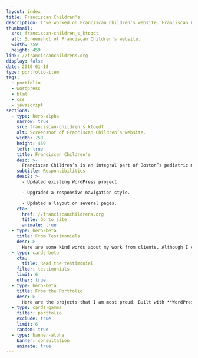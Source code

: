 ```yaml
---
layout: index
title: Franciscan Children's
description: I've worked on Franciscan Children’s website. Franciscan Children’s serve children and adolescents with complex medical, mental health and educational needs.
thumbnail:
  src: franciscan-children_s_ktoqdt
  alt: Screenshot of Franciscan Children’s website.
  width: 759
  height: 459
link: //franciscanchildrens.org
display: false
date: 2010-01-18
type: portfolio-item
tags:
  - portfolio
  - wordpress
  - html
  - css
  - javascript
sections:
  - type: hero-alpha
    narrow: true
    src: franciscan-children_s_ktoqdt
    alt: Screenshot of Franciscan Children’s website.
    width: 759
    height: 459
    left: true
    title: Franciscan Children’s
    desc: >-
      Franciscan Children’s is an integral part of Boston’s pediatric medical ecosystem, and they are serving children and adolescents with complex medical, mental health and educational needs. The website runs on WordPress.
    subtitle: Responsibilities
    desc2: >-
      - Updated existing WordPress project.

      - Upgraded a responsive navigation style.

      - Updated a layout on several pages.
    cta:
      href: //franciscanchildrens.org
      title: Go to site
      animate: true
  - type: hero-beta
    title: From Testimonials
    desc: >-
      Here are some kind words about my work from clients. Although I collaborated with clients from more than 10 countries, most of them came from **The United States**.
  - type: cards-beta
    cta:
      title: Read the testimonial
    filter: testimonials
    limit: 6
    other: true
  - type: hero-beta
    title: From the Portfolio
    desc: >-
      Here are the projects that I am most proud. Built with **WordPress**, **Shopify**, **Jekyll**, and **Hugo**, among others.
  - type: cards-gamma
    filter: portfolio
    exclude: true
    limit: 6
    random: true
  - type: banner-alpha
    banner: consultation
    animate: true
---
```

